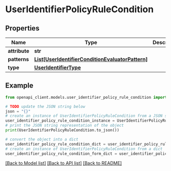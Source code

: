 # UserIdentifierPolicyRuleCondition


## Properties

Name | Type | Description | Notes
------------ | ------------- | ------------- | -------------
**attribute** | **str** |  | [optional] 
**patterns** | [**List[UserIdentifierConditionEvaluatorPattern]**](UserIdentifierConditionEvaluatorPattern.md) |  | [optional] 
**type** | [**UserIdentifierType**](UserIdentifierType.md) |  | [optional] 

## Example

```python
from openapi_client.models.user_identifier_policy_rule_condition import UserIdentifierPolicyRuleCondition

# TODO update the JSON string below
json = "{}"
# create an instance of UserIdentifierPolicyRuleCondition from a JSON string
user_identifier_policy_rule_condition_instance = UserIdentifierPolicyRuleCondition.from_json(json)
# print the JSON string representation of the object
print(UserIdentifierPolicyRuleCondition.to_json())

# convert the object into a dict
user_identifier_policy_rule_condition_dict = user_identifier_policy_rule_condition_instance.to_dict()
# create an instance of UserIdentifierPolicyRuleCondition from a dict
user_identifier_policy_rule_condition_form_dict = user_identifier_policy_rule_condition.from_dict(user_identifier_policy_rule_condition_dict)
```
[[Back to Model list]](../README.md#documentation-for-models) [[Back to API list]](../README.md#documentation-for-api-endpoints) [[Back to README]](../README.md)


